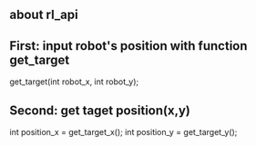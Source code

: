 
## about rl_api
## First: input robot's position with function get_target
get_target(int robot_x, int robot_y);

## Second: get taget position(x,y)
int position_x = get_target_x();
int position_y = get_target_y();

